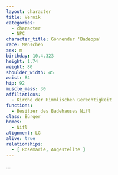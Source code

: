 ```yaml
---
layout: character
title: Vernik
categories:
  - character
  - NPC
character_title: Gönnender 'Badeopa'
race: Menschen
sex: m
birthday: 10.4.323
height: 1.74
weight: 80
shoulder_width: 45
waist: 84
hip: 92
muscle_mass: 30
affiliations:
  - Kirche der Himmlischen Gerechtigkeit
functions:
  - Besitzer des Badehauses Nifl
class: Bürger
homes:
  - Nifl
alignment: LG
alive: true
relationships:
  - [ Rosemarie, Angestellte ]
---
```


...